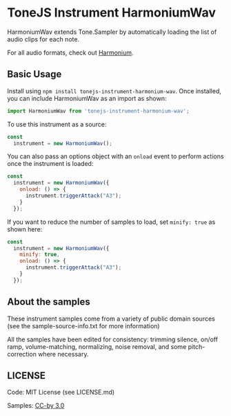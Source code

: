 # ToneJS Instrument HarmoniumWav

HarmoniumWav extends Tone.Sampler by automatically loading the list of audio clips for each note.

For all audio formats, check out [Harmonium](../README.md).

## Basic Usage

Install using `npm install tonejs-instrument-harmonium-wav`. Once installed, you can include HarmoniumWav as an import as shown:

```javascript
import HarmoniumWav from 'tonejs-instrument-harmonium-wav';
```

To use this instrument as a source:

```javascript
const
  instrument = new HarmoniumWav();
```

You can also pass an options object with an `onload` event to perform actions once the instrument is loaded:

```javascript
const
  instrument = new HarmoniumWav({
    onload: () => {
      instrument.triggerAttack("A3");
    }
  });
```

If you want to reduce the number of samples to load, set `minify: true` as shown here:

```javascript
const
  instrument = new HarmoniumWav({
    minify: true,
    onload: () => {
      instrument.triggerAttack("A3");
    }
  });
```

## About the samples

These instrument samples come from a variety of public domain sources (see the sample-source-info.txt for more information)

All the samples have been edited for consistency: trimming silence, on/off ramp, volume-matching, normalizing, noise removal, and some pitch-correction where necessary.

## LICENSE

Code: MIT License (see LICENSE.md)

Samples: [CC-by 3.0](https://creativecommons.org/licenses/by/3.0/)
